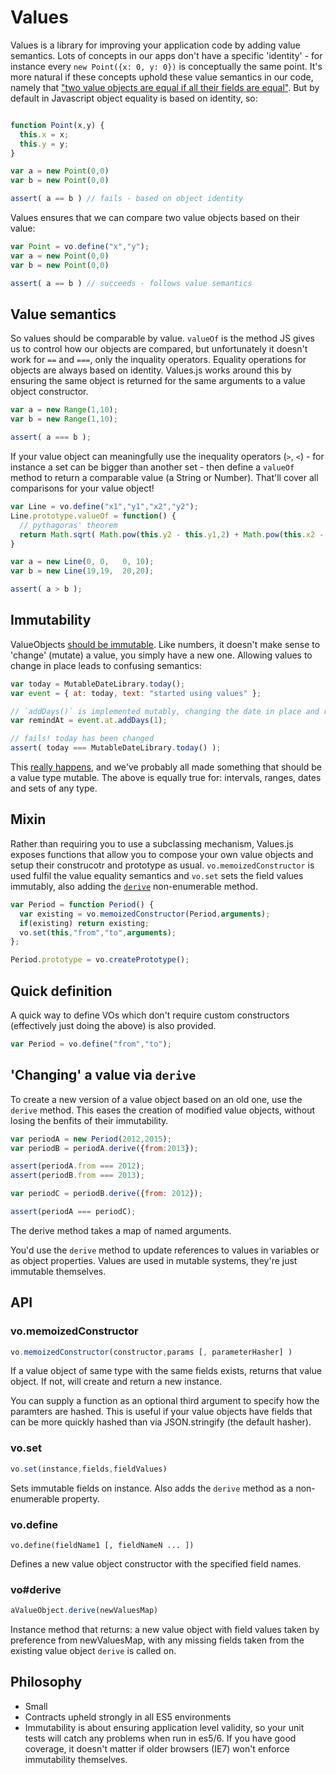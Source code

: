 # Values

Values is a library for improving your application code by adding value semantics. Lots of concepts in our apps don't have a specific 'identity' - for instance every `new Point({x: 0, y: 0})` is conceptually the same point. It's more natural if these concepts uphold these value semantics in our code, namely that ["two value objects are equal if all their fields are equal"](http://martinfowler.com/bliki/ValueObject.html). But by default in Javascript object equality is based on identity, so:

```javascript

function Point(x,y) {
  this.x = x;
  this.y = y;
}

var a = new Point(0,0)
var b = new Point(0,0)

assert( a == b ) // fails - based on object identity
```

Values ensures that we can compare two value objects based on their value:

```javascript
var Point = vo.define("x","y");
var a = new Point(0,0)
var b = new Point(0,0)

assert( a == b ) // succeeds - follows value semantics
```

## Value semantics

So values should be comparable by value. `valueOf` is the method JS gives us to control how our objects are compared, but unfortunately it doesn't work for `==` and `===`, only the inquality operators. Equality operations for objects are always based on identity. Values.js works around this by ensuring the same object is returned for the same arguments to a value object constructor.

```javascript
var a = new Range(1,10);
var b = new Range(1,10);

assert( a === b );
```

If your value object can meaningfully use the inequality operators (`>`, `<`) - for instance a set can be bigger than another set - then define a `valueOf` method to return a comparable value (a String or Number). That'll cover all comparisons for your value object!


```javascript
var Line = vo.define("x1","y1","x2","y2");
Line.prototype.valueOf = function() {
  // pythagoras' theorem
  return Math.sqrt( Math.pow(this.y2 - this.y1,2) + Math.pow(this.x2 - this.x1,2) );
}

var a = new Line(0, 0,   0, 10);
var b = new Line(19,19,  20,20);

assert( a > b );
```

## Immutability

ValueObjects [should be immutable](http://c2.com/cgi/wiki?ValueObjectsShouldBeImmutable). Like numbers, it doesn't make sense to 'change' (mutate) a value, you simply have a new one. Allowing values to change in place leads to confusing semantics:

```javascript
var today = MutableDateLibrary.today();
var event = { at: today, text: "started using values" };

// `addDays()` is implemented mutably, changing the date in place and returning it
var remindAt = event.at.addDays(1);

// fails! today has been changed
assert( today === MutableDateLibrary.today() );
```

This [really happens](http://arshaw.com/xdate/#Adding), and we've probably all made something that should be a value type mutable. The above is equally true for: intervals, ranges, dates and sets of any type.

## Mixin

Rather than requiring you to use a subclassing mechanism, Values.js exposes functions that allow you to compose your own value objects and setup their construcotr and prototype as usual. `vo.memoizedConstructor` is used fulfil the value equality semantics and `vo.set` sets the field values immutably, also adding the [`derive`](#voderive) non-enumerable method.

```javascript
var Period = function Period() {
  var existing = vo.memoizedConstructor(Period,arguments);
  if(existing) return existing;
  vo.set(this,"from","to",arguments);
};

Period.prototype = vo.createPrototype();
```

## Quick definition

A quick way to define VOs which don't require custom constructors (effectively just doing the above) is also provided.

```javascript
var Period = vo.define("from","to");
```


## 'Changing' a value via `derive`

<a id="derive"></a>

To create a new version of a value object based on an old one, use the `derive` method. This eases the creation of modified value objects, without losing the benfits of their immutability.

```javascript
var periodA = new Period(2012,2015);
var periodB = periodA.derive({from:2013});

assert(periodA.from === 2012);
assert(periodB.from === 2013);

var periodC = periodB.derive({from: 2012});

assert(periodA === periodC);
```

The derive method takes a map of named arguments.

You'd use the `derive` method to update references to values in variables or as object properties. Values are used in mutable systems, they're just immutable themselves.

## API

### vo.memoizedConstructor

```javascript
vo.memoizedConstructor(constructor,params [, parameterHasher] )
```

If a value object of same type with the same fields exists, returns that value object. If not, will create and return a new instance. 

You can supply a function as an optional third argument to specify how the paramters are hashed. This is useful if your value objects have fields that can be more quickly hashed than via JSON.stringify (the default hasher).

### vo.set

```javascript
vo.set(instance,fields,fieldValues)
```

Sets immutable fields on instance. Also adds the `derive` method as a non-enumerable property.

### vo.define

```
vo.define(fieldName1 [, fieldNameN ... ])
```

Defines a new value object constructor with the specified field names.

### vo#derive

```javascript
aValueObject.derive(newValuesMap)
```

Instance method that returns: a new value object with field values taken by preference from newValuesMap, with any missing fields taken from the existing value object `derive` is called on.

## Philosophy

- Small
- Contracts upheld strongly in all ES5 environments
- Immutability is about ensuring application level validity, so your unit tests will catch any problems when run in es5/6. If you have good coverage, it doesn't matter if older browsers (IE7) won't enforce immutability themselves.
